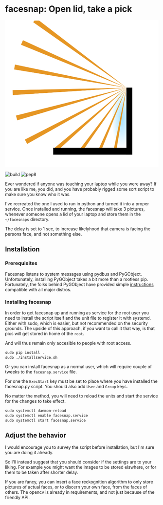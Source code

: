 # facesnap: Open lid, take a pick

![facesnap logo](https://raw.githubusercontent.com/jpodivin/facesnap/master/logo.svg)

![build](https://github.com/jpodivin/facesnap/actions/workflows/main.yml/badge.svg)
![pep8](https://github.com/jpodivin/facesnap/actions/workflows/flake8.yml/badge.svg)

Ever wondered if anyone was touching your laptop while you were away?
If you are like me, you did, and you have probably rigged some sort script
to make sure you know who it was. 

I've recreated the one I used to run in python and turned it into a proper service.
Once installed and running, the facesnap will take 3 pictures,
whenever someone opens a lid of your laptop and store them in the `~/facesnaps` directory.

The delay is set to 1 sec, to increase likelyhood that camera is facing the persons
face, and not something else. 

## Installation

### Prerequisites
Facesnap listens to system messages using pydbus and PyGObject.
Unfortunately, installing PyGObject takes a bit more than a rootless pip. 
Fortunately, the folks behind PyGObject have provided simple [instructions](https://pygobject.readthedocs.io/en/latest/getting_started.html) compatible with all major distros.

### Installing facesnap
In order to get facesnap up and running as service for the root user you need to install the script itself and the unit file to register it with systemd.
Either with sudo, which is easier, but not recommended on the security grounds.
The upside of this approach, if you want to call it that way,
is that pics will get stored in home of the `root`.

And will thus remain only accesible to people with root access.  

```
sudo pip install .
sudo ./installservice.sh
```

Or you can install facesnap as a normal user, which will require couple of tweeks
to the `facesnap.service` file. 

For one the `ExecStart` key must be set to place where you have installed the facesnap.py script. You should also add `User` and `Group` keys.

No matter the method, you will need to reload the units and start the service for the changes to take effect.

```
sudo systemctl daemon-reload
sudo systemctl enable facesnap.service
sudo systemctl start facesnap.service
```

## Adjust the behavior

I would encourage you to survey the script before installation,
but I'm sure you are doing it already. 

So I'll instead suggest that you should consider if the settings are to your liking. For example you might want the images to be stored elswhere, or for them to be taken after shorter delay.

If you are fancy, you can insert a face reckognition algorithm to only store pictures
of actual faces, or to discern your own face, from the faces of others.
The opencv is already in requirements, and not just because of the friendly API.
